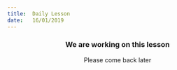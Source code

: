 ```yaml
---
title:  Daily Lesson
date:   16/01/2019
---
```


### <center>We are working on this lesson</center>
<center>Please come back later</center>